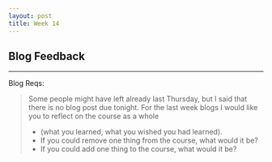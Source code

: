 ```yaml
---
layout: post
title: Week 14
---
```


## Blog Feedback

-----
Blog Reqs:
> Some people might have left already last Thursday, but I said that there is no blog post due tonight.
> For the last week blogs I would like you to reflect on the course as a whole
> * (what you learned, what you wished you had learned).
> * If you could remove one thing from the course, what would it be?
> * If you could add one thing to the course, what would it be?
